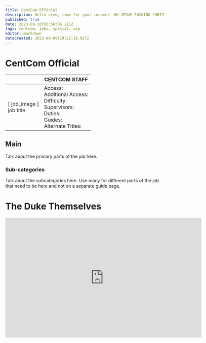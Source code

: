 ```yaml
---
title: CentCom Official
description: Hello crew, time for your inspect- OH JESUS FUCKING CHRIST WHAT IS THAT?!
published: true
date: 2023-09-10T05:58:06.211Z
tags: centcom, jobs, special, wip
editor: markdown
dateCreated: 2023-09-09T19:22:16.927Z
---
```


# CentCom Official

|                             | CENTCOM STAFF                                                                                   |
|-----------------------------|----------------------------------------------------------------------------------------------|
| \[ job_image ]<br>job title | Access:<br>Additional Access:<br>Difficulty:<br>Supervisors:<br>Duties:<br>Guides:<br>Alternate Titles: |

## Main 
Talk about the primary parts of the job here.


### Sub-categories
Talk about the subcategories here. Use many for different parts of the job that need to be here and not on a separate guide page.

# The Duke Themselves
<iframe src="https://player.twitch.tv/?channel=thedukeofook&parent=wiki.monkestation.com" frameborder="0" allowfullscreen="true" scrolling="no" height="378" width="620"></iframe>